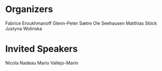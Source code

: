 # Organizers
Fabrice Eroukhmanoff
Glenn-Peter Sætre
Ole Seehausen
Matthias Stöck
Justyna Wolinska


# Invited Speakers
Nicola Nadeau
Mario Vallejo-Marin
